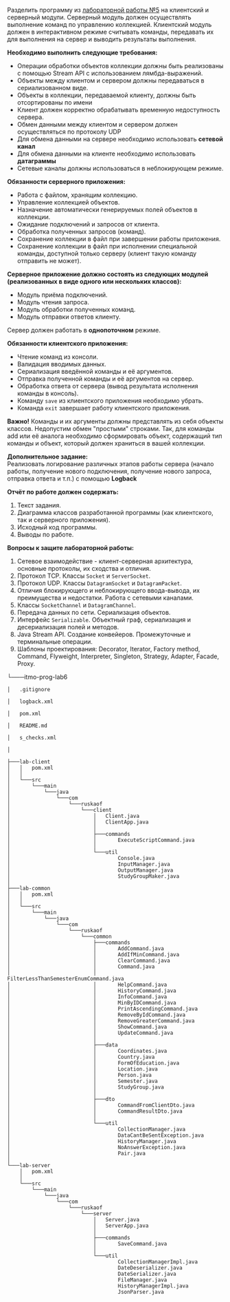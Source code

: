 Разделить программу из  [лабораторной работы №5](https://se.ifmo.ru/courses/programming#lab5)  на клиентский и серверный модули. Серверный модуль должен осуществлять выполнение команд по управлению коллекцией. Клиентский модуль должен в интерактивном режиме считывать команды, передавать их для выполнения на сервер и выводить результаты выполнения.

**Необходимо выполнить следующие требования:**

-   Операции обработки объектов коллекции должны быть реализованы с помощью Stream API с использованием лямбда-выражений.
-   Объекты между клиентом и сервером должны передаваться в сериализованном виде.
-   Объекты в коллекции, передаваемой клиенту, должны быть отсортированы по имени
-   Клиент должен корректно обрабатывать временную недоступность сервера.
-   Обмен данными между клиентом и сервером должен осуществляться по протоколу UDP
-   Для обмена данными на сервере необходимо использовать  **сетевой канал**
-   Для обмена данными на клиенте необходимо использовать  **датаграммы**
-   Сетевые каналы должны использоваться в неблокирующем режиме.

**Обязанности серверного приложения:**

-   Работа с файлом, хранящим коллекцию.
-   Управление коллекцией объектов.
-   Назначение автоматически генерируемых полей объектов в коллекции.
-   Ожидание подключений и запросов от клиента.
-   Обработка полученных запросов (команд).
-   Сохранение коллекции в файл при завершении работы приложения.
-   Сохранение коллекции в файл при исполнении специальной команды, доступной только серверу (клиент такую команду отправить не может).

**Серверное приложение должно состоять из следующих модулей (реализованных в виде одного или нескольких классов):**

-   Модуль приёма подключений.
-   Модуль чтения запроса.
-   Модуль обработки полученных команд.
-   Модуль отправки ответов клиенту.

Сервер должен работать в  **однопоточном**  режиме.

**Обязанности клиентского приложения:**

-   Чтение команд из консоли.
-   Валидация вводимых данных.
-   Сериализация введённой команды и её аргументов.
-   Отправка полученной команды и её аргументов на сервер.
-   Обработка ответа от сервера (вывод результата исполнения команды в консоль).
-   Команду  `save`  из клиентского приложения необходимо убрать.
-   Команда  `exit`  завершает работу клиентского приложения.

**Важно!** Команды и их аргументы должны представлять из себя объекты классов. Недопустим обмен "простыми" строками. Так, для команды add или её аналога необходимо сформировать объект, содержащий тип команды и объект, который должен храниться в вашей коллекции.

**Дополнительное задание:**  
Реализовать логирование различных этапов работы сервера (начало работы, получение нового подключения, получение нового запроса, отправка ответа и т.п.) с помощью  **Logback**

**Отчёт по работе должен содержать:**

1.  Текст задания.
2.  Диаграмма классов разработанной программы (как клиентского, так и серверного приложения).
3.  Исходный код программы.
4.  Выводы по работе.

**Вопросы к защите лабораторной работы:**

1.  Сетевое взаимодействие - клиент-серверная архитектура, основные протоколы, их сходства и отличия.
2.  Протокол TCP. Классы  `Socket`  и  `ServerSocket`.
3.  Протокол UDP. Классы  `DatagramSocket`  и  `DatagramPacket`.
4.  Отличия блокирующего и неблокирующего ввода-вывода, их преимущества и недостатки. Работа с сетевыми каналами.
5.  Классы `SocketChannel`  и `DatagramChannel`.
6.  Передача данных по сети. Сериализация объектов.
7.  Интерфейс  `Serializable`. Объектный граф, сериализация и десериализация полей и методов.
8.  Java Stream API. Создание конвейеров. Промежуточные и терминальные операции.
9.  Шаблоны проектирования: Decorator, Iterator, Factory method, Command, Flyweight, Interpreter, Singleton, Strategy, Adapter, Facade, Proxy.


└───itmo-prog-lab6

    │   .gitignore
    
    │   logback.xml
    
    │   pom.xml
    
    │   README.md
    
    │   s_checks.xml
    
    │
    
    ├───lab-client
    │   │   pom.xml
    │   │
    │   └───src
    │       └───main
    │           └───java
    │               └───com
    │                   └───ruskaof
    │                       └───client
    │                           │   Client.java
    │                           │   ClientApp.java
    │                           │
    │                           ├───commands
    │                           │       ExecuteScriptCommand.java
    │                           │
    │                           └───util
    │                                   Console.java
    │                                   InputManager.java
    │                                   OutputManager.java
    │                                   StudyGroupMaker.java
    │
    ├───lab-common
    │   │   pom.xml
    │   │
    │   └───src
    │       └───main
    │           └───java
    │               └───com
    │                   └───ruskaof
    │                       └───common
    │                           ├───commands
    │                           │       AddCommand.java
    │                           │       AddIfMinCommand.java
    │                           │       ClearCommand.java
    │                           │       Command.java
    │                           │       FilterLessThanSemesterEnumCommand.java
    │                           │       HelpCommand.java
    │                           │       HistoryCommand.java
    │                           │       InfoCommand.java
    │                           │       MinByIDCommand.java
    │                           │       PrintAscendingCommand.java
    │                           │       RemoveByIdCommand.java
    │                           │       RemoveGreaterCommand.java
    │                           │       ShowCommand.java
    │                           │       UpdateCommand.java
    │                           │
    │                           ├───data
    │                           │       Coordinates.java
    │                           │       Country.java
    │                           │       FormOfEducation.java
    │                           │       Location.java
    │                           │       Person.java
    │                           │       Semester.java
    │                           │       StudyGroup.java
    │                           │
    │                           ├───dto
    │                           │       CommandFromClientDto.java
    │                           │       CommandResultDto.java
    │                           │
    │                           └───util
    │                                   CollectionManager.java
    │                                   DataCantBeSentException.java
    │                                   HistoryManager.java
    │                                   NoAnswerException.java
    │                                   Pair.java
    │
    └───lab-server
        │   pom.xml
        │
        └───src
            └───main
                └───java
                    └───com
                        └───ruskaof
                            └───server
                                │   Server.java
                                │   ServerApp.java
                                │
                                ├───commands
                                │       SaveCommand.java
                                │
                                └───util
                                        CollectionManagerImpl.java
                                        DateDeserializer.java
                                        DateSerializer.java
                                        FileManager.java
                                        HistoryManagerImpl.java
                                        JsonParser.java
